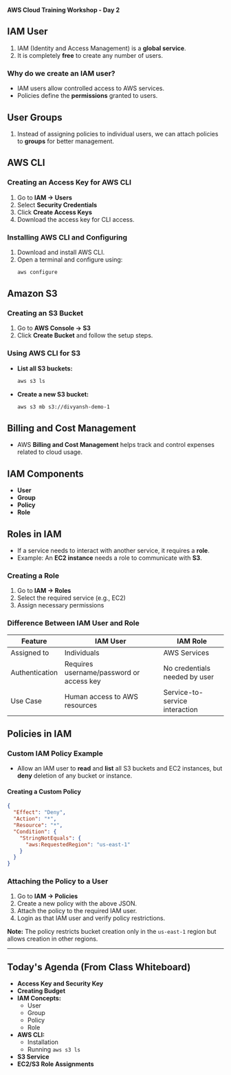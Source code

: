 **AWS Cloud Training Workshop - Day 2**

## **IAM User**
1. IAM (Identity and Access Management) is a **global service**.
2. It is completely **free** to create any number of users.

### **Why do we create an IAM user?**
- IAM users allow controlled access to AWS services.
- Policies define the **permissions** granted to users.

## **User Groups**
1. Instead of assigning policies to individual users, we can attach policies to **groups** for better management.

## **AWS CLI**
### **Creating an Access Key for AWS CLI**
1. Go to **IAM -> Users**
2. Select **Security Credentials**
3. Click **Create Access Keys**
4. Download the access key for CLI access.

### **Installing AWS CLI and Configuring**
1. Download and install AWS CLI.
2. Open a terminal and configure using:
   ```sh
   aws configure
   ```

## **Amazon S3**
### **Creating an S3 Bucket**
1. Go to **AWS Console -> S3**
2. Click **Create Bucket** and follow the setup steps.

### **Using AWS CLI for S3**
- **List all S3 buckets:**
  ```sh
  aws s3 ls
  ```
- **Create a new S3 bucket:**
  ```sh
  aws s3 mb s3://divyansh-demo-1
  ```

## **Billing and Cost Management**
- AWS **Billing and Cost Management** helps track and control expenses related to cloud usage.

## **IAM Components**
- **User**
- **Group**
- **Policy**
- **Role**

## **Roles in IAM**
- If a service needs to interact with another service, it requires a **role**.
- Example: An **EC2 instance** needs a role to communicate with **S3**.

### **Creating a Role**
1. Go to **IAM -> Roles**
2. Select the required service (e.g., EC2)
3. Assign necessary permissions

### **Difference Between IAM User and Role**
| Feature | IAM User | IAM Role |
|---------|---------|----------|
| Assigned to | Individuals | AWS Services |
| Authentication | Requires username/password or access key | No credentials needed by user |
| Use Case | Human access to AWS resources | Service-to-service interaction |

## **Policies in IAM**
### **Custom IAM Policy Example**
- Allow an IAM user to **read** and **list** all S3 buckets and EC2 instances, but **deny** deletion of any bucket or instance.

#### **Creating a Custom Policy**
```json
{
  "Effect": "Deny",
  "Action": "*",
  "Resource": "*",
  "Condition": {
    "StringNotEquals": {
      "aws:RequestedRegion": "us-east-1"
    }
  }
}
```

### **Attaching the Policy to a User**
1. Go to **IAM -> Policies**
2. Create a new policy with the above JSON.
3. Attach the policy to the required IAM user.
4. Login as that IAM user and verify policy restrictions.

**Note:** The policy restricts bucket creation only in the `us-east-1` region but allows creation in other regions.

---

## **Today's Agenda (From Class Whiteboard)**
- **Access Key and Security Key**
- **Creating Budget**
- **IAM Concepts:**
  - User
  - Group
  - Policy
  - Role
- **AWS CLI:**
  - Installation
  - Running `aws s3 ls`
- **S3 Service**
- **EC2/S3 Role Assignments**

